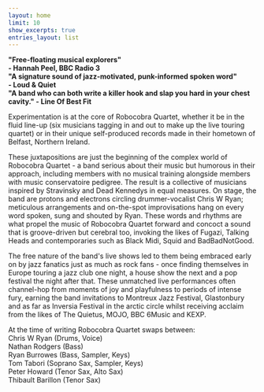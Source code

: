 ```yaml
---
layout: home
limit: 10
show_excerpts: true
entries_layout: list
---
```

**"Free-floating musical explorers"<br>- Hannah Peel, BBC Radio 3**  
**"A signature sound of jazz-motivated, punk-informed spoken word"  <br>- Loud & Quiet**  
**"A band who can both write a killer hook and slap you hard in your chest cavity."  - Line Of Best Fit**  

Experimentation is at the core of Robocobra Quartet, whether it be in the fluid line-up (six musicians tagging in and out to make up the live touring quartet) or in their unique self-produced records made in their hometown of Belfast, Northern Ireland.

These juxtapositions are just the beginning of the complex world of Robocobra Quartet - a band serious about their music but humorous in their approach, including members with no musical training alongside members with music conservatoire pedigree. The result is a collective of musicians inspired by Stravinsky and Dead Kennedys in equal measures. On stage, the band are protons and electrons circling drummer-vocalist Chris W Ryan; meticulous arrangements and on-the-spot improvisations hang on every word spoken, sung and shouted by Ryan. These words and rhythms are what propel the music of Robocobra Quartet forward and concoct a sound that is groove-driven but cerebral too, invoking the likes of Fugazi, Talking Heads and contemporaries such as Black Midi, Squid and BadBadNotGood.

The free nature of the band's live shows led to them being embraced early on by jazz fanatics just as much as rock fans - once finding themselves in Europe touring a jazz club one night, a house show the next and a pop festival the night after that. These unmatched live performances often channel-hop from moments of joy and playfulness to periods of intense fury, earning the band invitations to Montreux Jazz Festival, Glastonbury and as far as Inversia Festival in the arctic circle whilst receiving acclaim from the likes of The Quietus, MOJO, BBC 6Music and KEXP.

At the time of writing Robocobra Quartet swaps between:  
Chris W Ryan (Drums, Voice)  
Nathan Rodgers (Bass)  
Ryan Burrowes (Bass, Sampler, Keys)  
Tom Tabori (Soprano Sax, Sampler, Keys)  
Peter Howard (Tenor Sax, Alto Sax)  
Thibault Barillon (Tenor Sax)  
